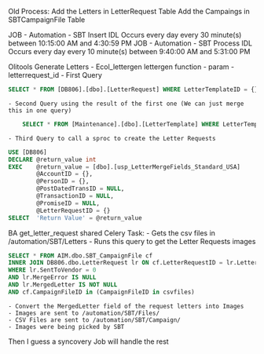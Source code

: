 Old Process: 
	Add the Letters in LetterRequest Table 
	Add the Campaings in SBTCampaignFile Table

JOB - Automation - SBT Insert IDL Occurs every day every 30 minute(s) between 10:15:00 AM and 4:30:59 PM
JOB - Automation - SBT Process IDL Occurs every day every 10 minute(s) between 9:40:00 AM and 5:31:00 PM

Olitools Generate Letters
	- Ecol_lettergen lettergen function 
		- param - letterrequest_id
	- First Query 
```sql
SELECT * FROM [DB806].[dbo].[LetterRequest] WHERE LetterTemplateID = {} AND Merged = 0
```
	- Second Query using the result of the first one (We can just merge this in one query)
```sql
	SELECT * FROM [Maintenance].[dbo].[LetterTemplate] WHERE LetterTemplateID = {}
```
	- Third Query to call a sproc to create the Letter Requests
```sql
USE [DB806]
DECLARE	@return_value int
EXEC	@return_value = [dbo].[usp_LetterMergeFields_Standard_USA]
		@AccountID = {},
		@PersonID = {},
		@PostDatedTransID = NULL,
		@TransactionID = NULL,
		@PromiseID = NULL,
		@LetterRequestID = {}
SELECT	'Return Value' = @return_value
```


BA get_letter_request shared Celery Task:
	- Gets the csv files in /automation/SBT/Letters
	- Runs this query to get the Letter Requests images 
```SQL
SELECT * FROM AIM.dbo.SBT_CampaignFile cf
INNER JOIN DB806.dbo.LetterRequest lr ON cf.LetterRequestID = lr.LetterRequestID
WHERE lr.SentToVendor = 0
AND lr.MergeError IS NULL
AND lr.MergedLetter IS NOT NULL
AND cf.CampaignFileID in (CampaignFileID in csvfiles)
```
	- Convert the MergedLetter field of the request letters into Images 
	- Images are sent to /automation/SBT/Files/
	- CSV Files are sent to /automation/SBT/Campaign/
	- Images were being picked by SBT 

Then I guess a syncovery Job will handle the rest
